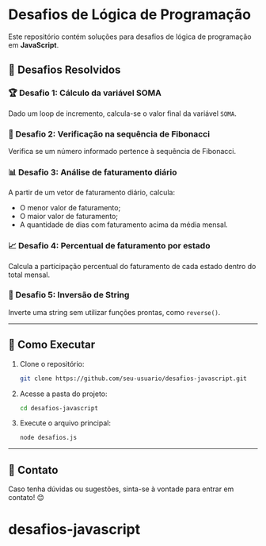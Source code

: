 # Desafios de Lógica de Programação

Este repositório contém soluções para desafios de lógica de programação em **JavaScript**.

## 📌 Desafios Resolvidos

### 🏆 Desafio 1: Cálculo da variável SOMA

Dado um loop de incremento, calcula-se o valor final da variável `SOMA`.

### 🔢 Desafio 2: Verificação na sequência de Fibonacci

Verifica se um número informado pertence à sequência de Fibonacci.

### 📊 Desafio 3: Análise de faturamento diário

A partir de um vetor de faturamento diário, calcula:

- O menor valor de faturamento;
- O maior valor de faturamento;
- A quantidade de dias com faturamento acima da média mensal.

### 📈 Desafio 4: Percentual de faturamento por estado

Calcula a participação percentual do faturamento de cada estado dentro do total mensal.

### 🔄 Desafio 5: Inversão de String

Inverte uma string sem utilizar funções prontas, como `reverse()`.

---

## 🚀 Como Executar

1. Clone o repositório:
   ```bash
   git clone https://github.com/seu-usuario/desafios-javascript.git
   ```
2. Acesse a pasta do projeto:
   ```bash
   cd desafios-javascript
   ```
3. Execute o arquivo principal:
   ```bash
   node desafios.js
   ```

---

## 📎 Contato

Caso tenha dúvidas ou sugestões, sinta-se à vontade para entrar em contato! 😊
# desafios-javascript
